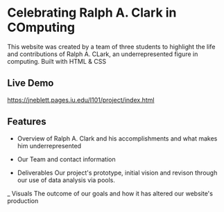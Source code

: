 # Celebrating Ralph A. Clark in COmputing

This website was created by a team of three students to highlight the life and contributions of Ralph A. CLark, an underrepresented figure in computing. Built with HTML & CSS

## Live Demo
https://jneblett.pages.iu.edu/I101/project/index.html

## Features
- Overview of Ralph A. Clark and his accomplishments and what makes him underrepresented

- Our Team and contact information

- Deliverables
    Our project's prototype, initial vision and revison through our use of data analysis via pools.

_ Visuals
    The outcome of our goals and how it has altered our website's production